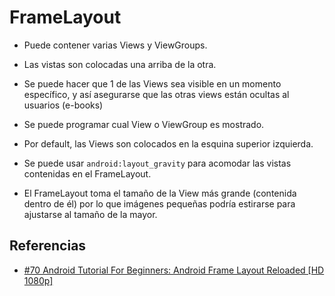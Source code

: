   FrameLayout
==========================

- Puede contener varias Views y ViewGroups.

- Las vistas son colocadas una arriba de la otra.

- Se puede hacer que 1 de las Views sea visible en un momento específico, y así asegurarse que las otras views están ocultas al usuarios (e-books)

- Se puede programar cual View o ViewGroup es mostrado.

- Por default, las Views son colocados en la esquina superior izquierda.

- Se puede usar ```android:layout_gravity``` para acomodar las vistas contenidas en el FrameLayout.

- El FrameLayout toma el tamaño de la View más grande (contenida dentro de él) por lo que imágenes pequeñas podría estirarse para ajustarse al tamaño de la mayor.


Referencias
------------
- [#70 Android Tutorial For Beginners: Android Frame Layout Reloaded [HD 1080p]](https://www.youtube.com/watch?v=-6XmpFU-Z1g&index=70&list=PLonJJ3BVjZW6hYgvtkaWvwAVvOFB7fkLa&nohtml5=False)